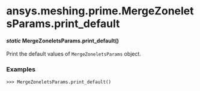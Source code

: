 <a id="ansys-meshing-prime-mergezoneletsparams-print-default"></a>

# ansys.meshing.prime.MergeZoneletsParams.print_default

<a id="ansys.meshing.prime.MergeZoneletsParams.print_default"></a>

#### *static* MergeZoneletsParams.print_default()

Print the default values of `MergeZoneletsParams` object.

### Examples

```pycon
>>> MergeZoneletsParams.print_default()
```

<!-- !! processed by numpydoc !! -->
